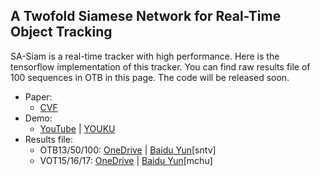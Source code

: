 ## A Twofold Siamese Network for Real-Time Object Tracking

SA-Siam is a real-time tracker with high performance. Here is the tensorflow implementation of this tracker. You can find raw results file of 100 sequences in OTB in this page. The code will be released soon.

- Paper:
  - [CVF](http://openaccess.thecvf.com/content_cvpr_2018/papers/He_A_Twofold_Siamese_CVPR_2018_paper.pdf)
- Demo:
  - [YouTube](https://youtu.be/b-EqbESSeFk) &#124; [YOUKU](https://v.youku.com/v_show/id_XMzcwMjM0ODkwMA==.html)
- Results file: 
  - OTB13/50/100: [OneDrive](https://1drv.ms/u/s!ApwLWchS_V_5kS5FmC0wgWJgru54) &#124; [Baidu Yun](https://pan.baidu.com/s/1Kf4l8TVclqVSpIfyXVrqmg)[sntv]
  - VOT15/16/17: [OneDrive](https://1drv.ms/f/s!ApwLWchS_V_5lEQWAJ9xLy-ClWCC) &#124; [Baidu Yun](https://pan.baidu.com/s/1LOlzbmJQ4n_3yGp0tpKC5Q)[mchu]
 

